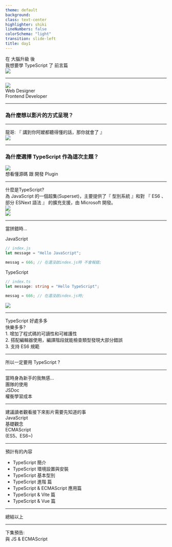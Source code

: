 ```yaml
---
theme: default
background:
class: text-center
highlighter: shiki
lineNumbers: false
colorSchema: "light"
transition: slide-left
title: day1
---
```


<div class="flex h-full space-x-8 items-center justify-center">
  <div class="font-bold  text-left tracking-wide p-3 text-[#2e79c7] text-[35px] relative">在 <span class="text-center p-0.5  px-3  text-[55px] inline-block"> 大腦升級 </span> 後  <br>我想要學 TypeScript 了  
  <span class="bg-[#2e79c7] mt-10 text-white text-center p-1 text-[20px] w-20 block">前言篇</span>  
  </div>
  <div class="h-42 w-42">
    <img src ="/tslogo.png" class="mx-auto"/>
  </div>
</div>
<div class="mx-auto bg-[#2e79c7] h-3 right-0 bottom-0 left-0 absolute"></div>

---

<div class="flex h-full mx-auto h-350px mx-3  items-center justify-center relative">
  <div class="  text-right mr-5 w-215px inline-block">
    <div class="w-215px">
      <img src ="/ithelp_100.png" class="mx-auto w-full"/>
    </div>
  </div>

   <div class="font-bold mx-auto  bg-[#2F6FB0] text-center text-white px-3  top-50 left-16  text-[30px] absolute" v-click="1">
    Web Designer
   </div>
   <div class="font-bold mx-auto  text-center top-50 right-6 text-[30px]  text-[#2F6FB0]  absolute " v-click="2">
      Frontend Developer
   </div>
</div>

<div class="mx-auto bg-[#2e79c7] h-3 right-0 bottom-0 left-0 absolute"></div>

---

<h3 class="font-bold my-auto  mx-auto mt-44 text-xl  text-center p-3 text-[#2e79c7]">為什麼想以影片的方式呈現？</h3>

<div class="mx-auto bg-[#2e79c7] h-3 right-0 bottom-0 left-0 absolute"></div>

---

<div  class="font-bold  mt-10  text-xl text-center text-[#2e79c7]" >
 <div>龍哥: 『 講到你阿嬤都聽得懂的話，那你就會了 』</div>
 <img src="q.png" class="mx-auto mt-10 w-120">
</div>

<div class="mx-auto bg-[#2e79c7] h-3 right-0 bottom-0 left-0 absolute"></div>

---

<h3 class="font-bold my-auto  mx-auto mt-44 text-xl  text-center p-3 text-[#2e79c7]">為什麼選擇 TypeScript 作為這次主題？</h3>

<div class="bg-white m-auto mx-auto h-280px mt-28 top-0 right-0 bottom-0 left-0 w-120 absolute " v-click="1">
  <img src="https://laravelconf.tw/_nuxt/logo.3011c3de.svg"  class="w-full">
</div>

<div class="bg-white font-bold  m-auto text-center pt-54 top-0 right-0 bottom-0 left-0 text-28px  text-[#2e79c7]  w-200  absolute"  v-click="2">想看懂源碼 跟 開發 Plugin</div>

<div class="mx-auto bg-[#2e79c7] h-3 right-0 bottom-0 left-0 absolute"></div>

---

<div class=" space-y-4 text-[#2e79c7]">
  <div class="font-bold text-left tracking-wide  text-[#2e79c7] text-[26px] relative"> 什麼是TypeScript?
  </div>
  <div>
  為 JavaScript 的一個超集(Superset)，主要提供了『 型別系統 』和對 『 ES6 、部分 ESNext 語法 』 的擴充支援，由 Microsoft 開發。
  
  </div>
</div>

<div class="rounded-full  mx-auto    h-80   pb-6  w-80 relative ">
  <div class="rounded-full  mx-auto bg-[#2E79C7]   h-80  mt-6 pb-6  w-80 relative "  v-click='2'>
    <div class="mx-auto text-xl p-1 top-5 right-0  left-0 w-[70px] z-5 inline-block absolute">
      <img src="tslogo.png" >
    </div>  
  </div>

<div class="rounded-full  mx-auto bg-[#f0dc4e]  h-40  mt-16  pb-6  right-0 bottom-4 left-0 w-40  absolute" v-click='1'>
  <div class="mx-auto text-xl p-1 right-0 bottom-3  left-0 w-[60px] inline-block absolute">
   <img src="JavaScript-logo.png" >
  </div>  
</div>

</div>

<div class="mx-auto bg-[#2e79c7] h-3 right-0 bottom-0 left-0 absolute"></div>

---

<div class="flex  space-x-1 mb-10 items-center">
  <div class="font-bold text-left tracking-wide  text-[#2e79c7] text-[20px] relative"> 當拼錯時...
  </div>
</div>

<span class="font-bold bg-[#f0dc4e] text-black p-1 w-80">JavaScript</span>

<div class="mb-10">

```js
// index.js
let message = "Hello JavaScript";

messag = 666; // 在還沒啟index.js時 不會報錯;
```

</div>

<div class="mb-10 relative" v-click='1'>

<span class="font-bold bg-[#2e79c7] mt-20 text-white p-1 w-60">TypeScript</span>

<div class="mb-10 relative">

```ts
// index.ts
let message: string = "Hello TypeScript";

messag = 666; // 在還沒啟index.js時;
```

<img src="day1_ts_exm.png" class="right-10 bottom-0 w-400px absolute" >

</div>

</div>

---

<div class="flex h-full  items-center justify-around">
  <div class="font-bold bg-[#2e79c7] h-20 text-white text-center p-2 px-10 text-[20px]"> TypeScript 好處多多<br>快樂多多? </div>
  <div class="text-left mr-4 text-[#2e79c7] text-[19px]">
    <div>1. 增加了程式碼的可讀性和可維護性</div>
    <div>2. 搭配編輯器使用，編譯階段就能檢查類型發現大部分錯誤</div>
    <div>3. 支持 ES6 規範 </div>
  </div>
</div>
<div class="mx-auto bg-[#2e79c7] h-3 right-0 bottom-0 left-0 absolute"></div>

---

<div class="font-bold my-auto mx-auto bg-[#2e79c7] mt-40 text-center text-white p-3 text-2xl w-80">所以一定要用 TypeScript ? </div>

---

<div class="h-full ">
  <div class="font-bold my-auto  mx-auto text-center p-3 text-[#2e79c7] text-3xl">當時身為新手的我無感... </div>
  <div class="flex h-46 mt-24 w-full items-center  justify-center relative">
    <div class="rounded-full mx-auto bg-[#CEDCEC66] h-60  text-center top-2 right-70 left-0 w-60 -z-3 absolute" ></div>
    <div class="rounded-full mx-auto bg-[#CAD8E64D] h-48 text-center right-0 -bottom-3 left-0 w-48  -z-1 absolute" ></div>
    <div class="rounded-full mx-auto bg-[#C4E1FF33] h-68 text-center top-3 right-0 left-90 w-68 -z-2 absolute " ></div>
    <div class="font-bold mx-auto  text-center top-0 left-50 text-30px text-[#2F6FB0]  leading-60  w-40 absolute " >
      團隊的使用 
    </div>
    <div class="font-bold m-auto text-center top-0  right-0 bottom-0 left-0 text-30px text-[#2F6FB0] leading-48  w-40 absolute ">
      JSDoc
    </div>
    <div class="font-bold text-center right-14 right-34 bottom-0 bottom-5   text-30px  text-[#2F6FB0]  w-60   absolute">
      權衡學習成本
    </div>
  </div>
</div>

<div class="mx-auto bg-[#2e79c7] h-3 right-0 bottom-0 left-0 absolute"></div>

---

<div class="font-bold my-auto  mx-auto text-center p-3 text-[#2e79c7] text-3xl">建議讀者觀看接下來影片需要先知道的事</div>

<div class="flex font-bold space-x-10 mt-18 text-[#2e79c7] justify-center">
<div class="border-dashed rounded-full border-[#2e79c7] border-3 text-center   py-20.5 w-50">
  JavaScript <br> 基礎觀念 
</div>
<div class="border-dashed rounded-full border-[#2e79c7]  border-3 text-center   py-20.5 w-50">
  ECMAScript <br>(ES5、ES6~)
</div>

</div>

<div class="mx-auto bg-[#2e79c7] h-3 right-0 bottom-0 left-0 absolute"></div>

---

<div class="font-bold my-auto  mx-auto text-center p-3 text-[#2e79c7] text-3xl">預計有的內容</div>

<ul class="mt-10 text-xl text-[#2e79c7]">
  <li>TypeScript 簡介</li>
  <li>TypeScript 環境設置與安裝 </li>
  <li>TypeScript 基本型別 </li>
  <li>TypeScript 進階 篇</li>
  <li>TypeScript & ECMAScript 應用篇</li>
  <li>TypeScript & Vite 篇</li>
  <li>TypeScript & Vue 篇</li>
</ul>

<div class="mx-auto bg-[#2e79c7] h-3 right-0 bottom-0 left-0 absolute"></div>

---

<div class="font-bold   mx-auto mt-40 text-center p-3 text-[#2e79c7] text-3xl">總結以上 </div>

<div class="mx-auto bg-[#2e79c7] h-3 right-0 bottom-0 left-0 absolute"></div>

---

<div class="font-bold   mx-auto mt-40 text-center p-3 text-[#2e79c7] text-3xl"><span class="bg-[#2e79c7] mt-8 text-white text-center p-1 text-[20px] w-60 inline-block"> 下集預告: <br/>與 JS & ECMAScript</span> </div>

<div class="mx-auto bg-[#2e79c7] h-3 right-0 bottom-0 left-0 absolute"></div>
